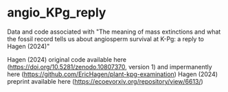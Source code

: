 # angio_KPg_reply
Data and code associated with "The meaning of mass extinctions and what the fossil record tells us about angiosperm survival at K-Pg: a reply to Hagen (2024)"

Hagen (2024) original code available here (https://doi.org/10.5281/zenodo.10807370, version 1) and impermanently here (https://github.com/EricHagen/plant-kpg-examination)
Hagen (2024) preprint available here (https://ecoevorxiv.org/repository/view/6613/)
